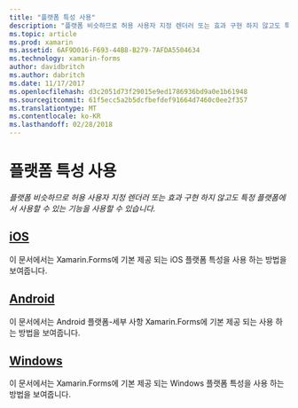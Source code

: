 ```yaml
---
title: "플랫폼 특성 사용"
description: "플랫폼 비슷하므로 허용 사용자 지정 렌더러 또는 효과 구현 하지 않고도 특정 플랫폼에서 사용할 수 있는 기능을 사용할 수 있습니다."
ms.topic: article
ms.prod: xamarin
ms.assetid: 6AF9D016-F693-44B8-B279-7AFDA5504634
ms.technology: xamarin-forms
author: davidbritch
ms.author: dabritch
ms.date: 11/17/2017
ms.openlocfilehash: d3c2051d73f29015e9ed1786936bd9a0e1b61948
ms.sourcegitcommit: 61f5ecc5a2b5dcfbefdef91664d7460c0ee2f357
ms.translationtype: MT
ms.contentlocale: ko-KR
ms.lasthandoff: 02/28/2018
---
```

# <a name="consuming-platform-specifics"></a>플랫폼 특성 사용

_플랫폼 비슷하므로 허용 사용자 지정 렌더러 또는 효과 구현 하지 않고도 특정 플랫폼에서 사용할 수 있는 기능을 사용할 수 있습니다._

## <a name="iosiosmd"></a>[iOS](ios.md)

이 문서에서는 Xamarin.Forms에 기본 제공 되는 iOS 플랫폼 특성을 사용 하는 방법을 보여줍니다.

## <a name="androidandroidmd"></a>[Android](android.md)

이 문서에서는 Android 플랫폼-세부 사항 Xamarin.Forms에 기본 제공 되는 사용 하는 방법을 보여줍니다.

## <a name="windowswindowsmd"></a>[Windows](windows.md)

이 문서에서는 Xamarin.Forms에 기본 제공 되는 Windows 플랫폼 특성을 사용 하는 방법을 보여줍니다.

